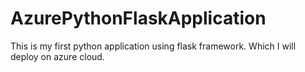 # AzurePythonFlaskApplication
This is my first python application using flask framework. Which I will deploy on azure cloud.
